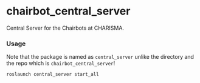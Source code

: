 # chairbot_central_server
Central Server for the Chairbots at CHARISMA.


### Usage

Note that the package is named as `central_server` unlike the directory and the repo which is `chairbot_central_server`!

```
roslaunch central_server start_all
```
